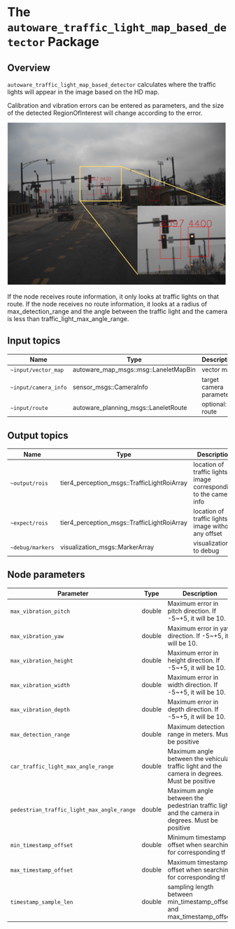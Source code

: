 # The `autoware_traffic_light_map_based_detector` Package

## Overview

`autoware_traffic_light_map_based_detector` calculates where the traffic lights will appear in the image based on the HD map.

Calibration and vibration errors can be entered as parameters, and the size of the detected RegionOfInterest will change according to the error.

![traffic_light_map_based_detector_result](./docs/traffic_light_map_based_detector_result.svg)

If the node receives route information, it only looks at traffic lights on that route.
If the node receives no route information, it looks at a radius of max_detection_range and the angle between the traffic light and the camera is less than traffic_light_max_angle_range.

## Input topics

| Name                 | Type                                  | Description             |
| -------------------- | ------------------------------------- | ----------------------- |
| `~input/vector_map`  | autoware_map_msgs::msg::LaneletMapBin | vector map              |
| `~input/camera_info` | sensor_msgs::CameraInfo               | target camera parameter |
| `~input/route`       | autoware_planning_msgs::LaneletRoute  | optional: route         |

## Output topics

| Name             | Type                                        | Description                                                          |
| ---------------- | ------------------------------------------- | -------------------------------------------------------------------- |
| `~output/rois`   | tier4_perception_msgs::TrafficLightRoiArray | location of traffic lights in image corresponding to the camera info |
| `~expect/rois`   | tier4_perception_msgs::TrafficLightRoiArray | location of traffic lights in image without any offset               |
| `~debug/markers` | visualization_msgs::MarkerArray             | visualization to debug                                               |

## Node parameters

| Parameter                                  | Type   | Description                                                                                    |
| ------------------------------------------ | ------ | ---------------------------------------------------------------------------------------------- |
| `max_vibration_pitch`                      | double | Maximum error in pitch direction. If -5~+5, it will be 10.                                     |
| `max_vibration_yaw`                        | double | Maximum error in yaw direction. If -5~+5, it will be 10.                                       |
| `max_vibration_height`                     | double | Maximum error in height direction. If -5~+5, it will be 10.                                    |
| `max_vibration_width`                      | double | Maximum error in width direction. If -5~+5, it will be 10.                                     |
| `max_vibration_depth`                      | double | Maximum error in depth direction. If -5~+5, it will be 10.                                     |
| `max_detection_range`                      | double | Maximum detection range in meters. Must be positive                                            |
| `car_traffic_light_max_angle_range`        | double | Maximum angle between the vehicular traffic light and the camera in degrees. Must be positive  |
| `pedestrian_traffic_light_max_angle_range` | double | Maximum angle between the pedestrian traffic light and the camera in degrees. Must be positive |
| `min_timestamp_offset`                     | double | Minimum timestamp offset when searching for corresponding tf                                   |
| `max_timestamp_offset`                     | double | Maximum timestamp offset when searching for corresponding tf                                   |
| `timestamp_sample_len`                     | double | sampling length between min_timestamp_offset and max_timestamp_offset                          |
